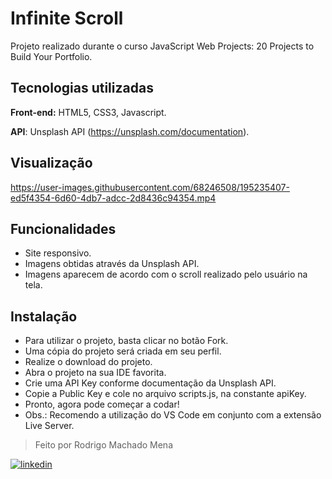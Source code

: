 # Infinite Scroll

Projeto realizado durante o curso JavaScript Web Projects: 20 Projects to Build Your Portfolio.

## Tecnologias utilizadas

**Front-end:** HTML5, CSS3, Javascript.

**API**: Unsplash API (https://unsplash.com/documentation).

## Visualização

https://user-images.githubusercontent.com/68246508/195235407-ed5f4354-6d60-4db7-adcc-2d8436c94354.mp4

## Funcionalidades

- Site responsivo.
- Imagens obtidas através da Unsplash API.
- Imagens aparecem de acordo com o scroll realizado pelo usuário na tela.

## Instalação

- Para utilizar o projeto, basta clicar no botão Fork.
- Uma cópia do projeto será criada em seu perfil.
- Realize o download do projeto.
- Abra o projeto na sua IDE favorita.
- Crie uma API Key conforme documentação da Unsplash API.
- Copie a Public Key e cole no arquivo scripts.js, na constante apiKey.
- Pronto, agora pode começar a codar!
- Obs.: Recomendo a utilização do VS Code em conjunto com a extensão Live Server.

> Feito por Rodrigo Machado Mena

[![linkedin](https://img.shields.io/badge/linkedin-0A66C2?style=for-the-badge&logo=linkedin&logoColor=white)](https://www.linkedin.com/in/rmmena/)
